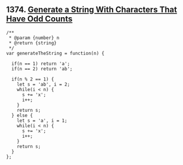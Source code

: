 ## 1374. [Generate a String With Characters That Have Odd Counts](https://leetcode.com/problems/generate-a-string-with-characters-that-have-odd-counts/)


```
/**
 * @param {number} n
 * @return {string}
 */
var generateTheString = function(n) {
  
  if(n == 1) return 'a';
  if(n == 2) return 'ab';
  
  if(n % 2 == 1) {
    let s = 'ab', i = 2;
    while(i < n) {
      s += 'x';
      i++;
    }
    return s;
  } else {
    let s = 'a', i = 1;
    while(i < n) {
      s += 'x';
      i++;
    }
    return s;
  }
};
```
